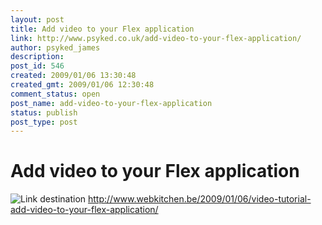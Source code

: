 ```yaml
---
layout: post
title: Add video to your Flex application
link: http://www.psyked.co.uk/add-video-to-your-flex-application/
author: psyked_james
description: 
post_id: 546
created: 2009/01/06 13:30:48
created_gmt: 2009/01/06 12:30:48
comment_status: open
post_name: add-video-to-your-flex-application
status: publish
post_type: post
---
```


# Add video to your Flex application

![Link destination](http://uploads.psyked.co.uk/2009/01/sergetutorial.jpg) <http://www.webkitchen.be/2009/01/06/video-tutorial-add-video-to-your-flex-application/>